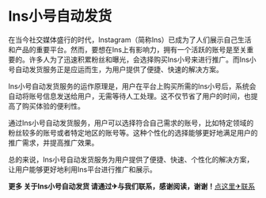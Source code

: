 # Ins小号自动发货

在当今社交媒体盛行的时代，Instagram（简称Ins）已成为了人们展示自己生活和产品的重要平台。然而，要想在Ins上有影响力，拥有一个活跃的账号是至关重要的。许多人为了迅速积累粉丝和曝光，会选择购买Ins小号来进行推广。而Ins小号自动发货服务正是应运而生，为用户提供了便捷、快速的解决方案。

Ins小号自动发货服务的运作原理是，用户在平台上购买所需的Ins小号后，系统会自动将账号信息发送给用户，无需等待人工处理。这不仅节省了用户的时间，也提高了购买体验的便利性。

通过Ins小号自动发货服务，用户可以选择符合自己需求的账号，比如特定领域的粉丝较多的账号或者特定地区的账号等。这种个性化的选择能够更好地满足用户的推广需求，并提高推广效果。

总的来说，Ins小号自动发货服务为用户提供了便捷、快速、个性化的解决方案，让用户能够更好地利用Ins平台进行推广和展示。

**更多 关于Ins小号自动发货 请通过✈与我们联系，感谢阅读，谢谢！**[点这里✈联系](https://add.k02.cc)